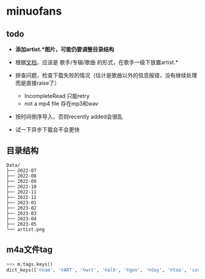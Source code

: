 # minuofans

## todo

- __添加artist.\*图片，可能仍要调整目录结构__

- 根据[文档](https://www.navidrome.org/docs/usage/artwork/)，应该是 歌手/专辑/歌曲 的形式，在歌手一级下放置artist.*

- 排查问题，检查下载失败的情况（估计是歌曲以外的信息报错，没有继续处理而是直接raise了）
    - IncompleteRead 只能retry
    - not a mp4 file 存在mp3和wav
    
- 按时间倒序导入，否则recently added会很乱

- 试一下异步下载会不会更快

## 目录结构

```
Data/
├── 2022-07
├── 2022-08
├── 2022-09
├── 2022-10
├── 2022-11
├── 2022-12
├── 2023-01
├── 2023-02
├── 2023-03
├── 2023-04
├── 2023-05
└── artist.png
```

## m4a文件tag

```py
>>> m.tags.keys()
dict_keys(['©nam', '©ART', '©wrt', '©alb', '©gen', '©day', '©too', 'covr', 'aART', '©cmt'])
```